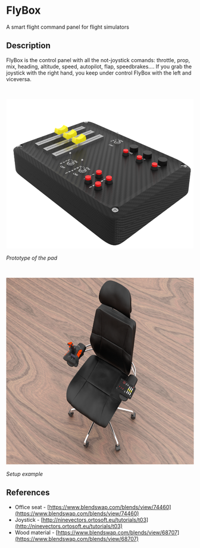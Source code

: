 # FlyBox
A smart flight command panel for flight simulators

## Description

FlyBox is the control panel with all the not-joystick comands: throttle, prop, mix, heading, altitude, speed, autopilot, flap, speedbrakes....
If you grab the joystick with the right hand, you keep under control FlyBox with the left and viceversa.

&nbsp;

<p align="center">
<img src="https://github.com/mancio/FlyBox/blob/master/fly.PNG" width="600" height="400" />
</p>

*Prototype of the pad*

&nbsp;

<p align="center">
<img src="https://github.com/mancio/FlyBox/blob/master/Seat.PNG" width="600" height="500" />
</p>

*Setup example*

## References

- Office seat - [https://www.blendswap.com/blends/view/74460](https://www.blendswap.com/blends/view/74460)
- Joystick - [http://ninevectors.ortosoft.eu/tutorials/t03](http://ninevectors.ortosoft.eu/tutorials/t03)
- Wood material - [https://www.blendswap.com/blends/view/68707](https://www.blendswap.com/blends/view/68707)
